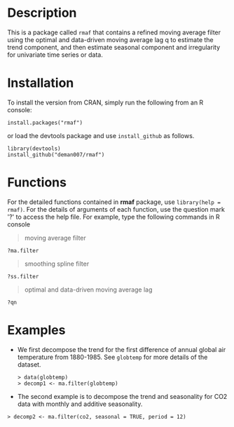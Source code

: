 # Description
This is a package called `rmaf` that contains a refined moving average filter using the optimal and data-driven moving average lag q to estimate the trend component, and then estimate seasonal component and irregularity for univariate time series or data.

# Installation
To install the version from CRAN, simply run the following from an R console:
```
install.packages("rmaf")
```
or load the devtools package and use `install_github` as follows.
```
library(devtools)
install_github("deman007/rmaf")
```

# Functions
For the detailed functions contained in **rmaf** package, use `library(help = rmaf)`. For the details of arguments of each function, use the question mark '?' to access the help file. For example, type the following commands in R console
> moving average filter
```
?ma.filter
```
> smoothing spline filter
```
?ss.filter
```
> optimal and data-driven moving average lag
```
?qn
```

# Examples
- We first decompose the trend for the first difference of annual global air temperature from 1880-1985. See `globtemp` for more details of the dataset.
  ```
  > data(globtemp)
  > decomp1 <- ma.filter(globtemp)
  ```
- The second example is to decompose the trend and seasonality for CO2 data with monthly and additive seasonality.
```
> decomp2 <- ma.filter(co2, seasonal = TRUE, period = 12)
```
